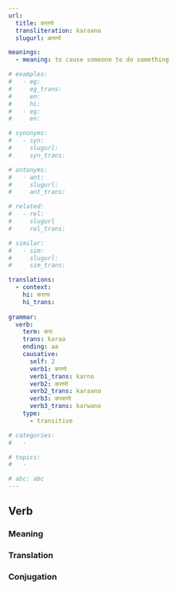 ```yaml
---
url: 
  title: कराणो
  transliteration: karaano
  slugurl: कराणो

meanings:
  - meaning: to cause someone to do something  

# examples:
#   - eg:
#     eg_trans: 
#     en:
#     hi:
#   - eg:
#     en:

# synonyms:
#   - syn:
#     slugurl:
#     syn_trans: 

# antonyms:
#   - ant:
#     slugurl:
#     ant_trans: 

# related:
#   - rel:
#     slugurl
#     rel_trans: 

# similar:
#   - sim: 
#     slugurl:
#     sim_trans:

translations:
  - context:
    hi: कराना
    hi_trans:
    
grammar:
  verb:
    term: करा
    trans: karaa
    ending: aa
    causative:
      self: 2
      verb1: करणो
      verb1_trans: karno
      verb2: कराणो
      verb2_trans: karaano
      verb3: करवाणो
      verb3_trans: karwano
    type:
      - transitive

# categories:
#   -

# topics:
#   -

# abc: abc   
---
```


## Verb
<!-- <fos :grammar="grammar" :url="url"></fos> -->

### Meaning
<meaning :meanings="meanings" :url="url"></meaning>

<!-- ### Examples
<eg :eg="examples" :url="url"></eg> -->

<!-- ### Synonyms
<syn :syn="synonyms" :url="url"></syn> -->

<!-- ### Antonyms
<ant :ant="antonyms" :url="url"></ant> -->

### Translation
<translation :translation="translations" :url="url"></translation>

### Conjugation
<verb-conj :grammar="grammar" :url="url"></verb-conj>

<!-- ### Related
<related :related="related" :url="url"></related> -->

<!-- ### Similar
<similar :similar="similar" :url="url"></similar> -->